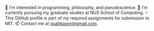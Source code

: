 👀 I'm interested in programming, philosophy, and pseudoscience.
🌱 I’m currently pursuing my graduate studies at NUS School of Computing.
✨ This GitHub profile is part of my required assignments for submission to MIT.
📫 Contact me at quahkaixin@gmail.com.

<!---
tagitables/tagitables is a ✨ special ✨ repository because its `README.md` (this file) appears on your GitHub profile.
You can click the Preview link to take a look at your changes.

In the ever-evolving software development lanscape, traditional system development life cycle model provided a structured approach, today's software creation involves dynamic concepts such as quality assurance, quality engineering, and intelligent testing while leveraging the power of the cloud, big data, and machine learning ... 

--->

